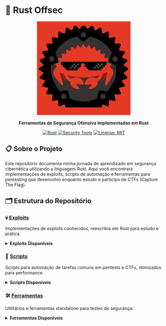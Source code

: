 # 🦀 Rust Offsec

<div align="center">
  <img src="assets/capa_rust.png" alt="Capa do Rust Offsec" width="300"/>
  <p><strong>Ferramentas de Segurança Ofensiva Implementadas em Rust</strong></p>
  
  [![Rust](https://img.shields.io/badge/Rust-000000?style=for-the-badge&logo=rust&logoColor=white)](https://www.rust-lang.org/)
  [![Security Tools](https://img.shields.io/badge/Security-Tools-red?style=for-the-badge)](https://github.com/AyslanBatista/rust-offsec)
  [![License: MIT](https://img.shields.io/badge/License-MIT-yellow.svg?style=for-the-badge)](https://opensource.org/licenses/MIT)
</div>

## 📋 Sobre o Projeto

Este repositório documenta minha jornada de aprendizado em segurança cibernética utilizando a linguagem Rust. Aqui você encontrará implementações de exploits, scripts de automação e ferramentas para pentesting que desenvolvo enquanto estudo e participo de CTFs (Capture The Flag).


## 🗂️ Estrutura do Repositório

### 💀 [Exploits](https://github.com/AyslanBatista/rust-offsec/tree/main/exploits)

Implementações de exploits conhecidos, reescritos em Rust para estudo e prática.

<details>
  <summary><b>Exploits Disponíveis</b></summary>
  
  | CVE/Nome | Descrição | Alvo |
  |----------|-----------|------|
  | [CVE-2018-16763](https://github.com/AyslanBatista/rust-offsec/tree/main/exploits/CVE-2018-16763) | Execução remota de código (RCE) via injeção de código PHP nos parâmetros `pages/select/ filter` ou `preview/ data`| FUEL CMS 1.4.1 |
  | [CVE-2018-19422](https://github.com/AyslanBatista/rust-offsec/tree/main/exploits/CVE-2018-19422) | Vulnerabilidade de execução remota de código via upload de arquivos `.pht/.phar` | Subrion CMS 4.2.1 |
  | [CVE-2023-27040](https://github.com/AyslanBatista/rust-offsec/tree/main/exploits/CVE-2023-27040) | Vulnerabilidade de execução remota de código (RCE) explorável através do parâmetro `username` | Simple Image Gallery v1.0 |
  | [php-8_1_0-dev-backdoor-rce](https://github.com/AyslanBatista/rust-offsec/tree/main/exploits/php-8_1_0-dev-backdoor-rce) | Backdoor que permite execução remota de código (RCE) via cabeçalho `User-Agentt` | PHP 8.1.0-dev |
  | [osCommerce-2_3_4-rce](https://github.com/AyslanBatista/rust-offsec/tree/main/exploits/osCommerce-2_3_4-rce) | Exploração de RCE através de instalação uando o diretório `/install` não é removido | osCommerce 2.3.4 |
</details>

### 🤖 [Scripts](https://github.com/AyslanBatista/rust-offsec/tree/main/scripts)

Scripts para automação de tarefas comuns em pentests e CTFs, otimizados para performance.

<details>
  <summary><b>Scripts Disponíveis</b></summary>
  
  | Nome | Descrição | Uso |
  |------|-----------|-----|
  | [check-valid-emails-THM](https://github.com/AyslanBatista/rust-offsec/tree/main/scripts/check-valid-emails-THM) | Verificador de emails válidos | TryHackMe challenges |
  | [brute-force-hammerTHM](https://github.com/AyslanBatista/rust-offsec/tree/main/scripts/brute-force-hammerTHM) | Script de força bruta otimizado | TryHackMe Hammer lab |
  | [blind-ldap-extraction-THM](https://github.com/AyslanBatista/rust-offsec/tree/main/scripts/blind-ldap-extraction-THM) | Extração de dados via injeção blind LDAP | TryHackMe LDAP challenges |
</details>

### 🛠️ [Ferramentas](https://github.com/AyslanBatista/rust-offsec/tree/main/tools)

Utilitários e ferramentas standalone para testes de segurança.

<details>
  <summary><b>Ferramentas Disponíveis</b></summary>
  
  | Nome | Descrição | Recursos |
  |------|-----------|----------|
  | [nosql_password_checker](https://github.com/AyslanBatista/rust-offsec/tree/main/tools/nosql_password_checker) | Ferramenta para testar exploração de injeção NoSQL | Suporte para MongoDB, verificação de bypass de autenticação |
</details>
